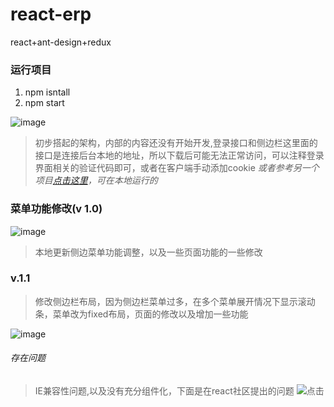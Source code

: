 # react-erp
react+ant-design+redux
### 运行项目
1. npm isntall
2. npm start

![image](https://github.com/yt7649757/react-erp/blob/master/src/asset/img/1.gif)

> 初步搭起的架构，内部的内容还没有开始开发,登录接口和侧边栏这里面的接口是连接后台本地的地址，所以下载后可能无法正常访问，可以注释登录界面相关的验证代码即可，或者在客户端手动添加cookie
*或者参考另一个项目[点击这里](https://github.com/yt7649757/react-router)，可在本地运行的*

### 菜单功能修改(v 1.0)

![image](https://github.com/yt7649757/react-erp/blob/master/src/asset/img/11.gif)

> 本地更新侧边菜单功能调整，以及一些页面功能的一些修改

### v.1.1

> 修改侧边栏布局，因为侧边栏菜单过多，在多个菜单展开情况下显示滚动条，菜单改为fixed布局，页面的修改以及增加一些功能

![image](https://github.com/yt7649757/react-erp/blob/master/src/asset/img/v11.gif)

###### 存在问题

> IE兼容性问题,以及没有充分组件化，下面是在react社区提出的问题
![点击](http://react-china.org/t/react16-ie/27936?u=yt7649757)


